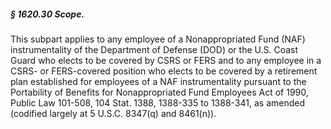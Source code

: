 ##### § 1620.30 Scope. #####

This subpart applies to any employee of a Nonappropriated Fund (NAF) instrumentality of the Department of Defense (DOD) or the U.S. Coast Guard who elects to be covered by CSRS or FERS and to any employee in a CSRS- or FERS-covered position who elects to be covered by a retirement plan established for employees of a NAF instrumentality pursuant to the Portability of Benefits for Nonappropriated Fund Employees Act of 1990, Public Law 101-508, 104 Stat. 1388, 1388-335 to 1388-341, as amended (codified largely at 5 U.S.C. 8347(q) and 8461(n)).